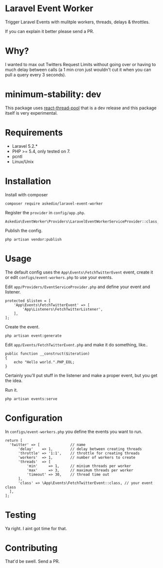 # Laravel Event Worker
Trigger Laravel Events with mulitple workers, threads, delays & throttles.

If you can explain it better please send a PR.

# Why?
I wanted to max out Twitters Request Limits without going over or having to much delay between calls (a 1 min cron just wouldn't cut it when you can pull a query every 3 seconds).


# minimum-stability: dev
This package uses [react-thread-pool](https://github.com/RogerWaters/react-thread-pool) that is a dev release and this package itself is very experimental.

# Requirements
* Laravel 5.2.*
* PHP >= 5.4, only tested on 7.
* pcntl
* Linux/Unix

# Installation
Install with composer
~~~
composer require askedio/laravel-event-worker
~~~

Register the `provider` in `config/app.php`.
~~~
Askedio\EventWorker\Providers\LaravelEventWorkerServiceProvider::class,
~~~

Publish the config.
~~~
php artisan vendor:publish
~~~


# Usage
The default config uses the `App\Events\FetchTwitterEvent` event, create it or edit `configs/event-workers.php` to use your events.

Edit `app/Providers/EventServiceProvider.php` and define your event and listener.
~~~
protected $listen = [
    'App\Events\FetchTwitterEvent' => [
        'App\Listeners\FetchTwitterListener',
    ],
];
~~~

Create the event.
~~~
php artisan event:generate
~~~

Edit `app/Events/FetchTwitterEvent.php` and make it do something, like..
~~~
public function __construct($iteration)
{
    echo "Hello world.".PHP_EOL;
}
~~~
Certainly you'll put stuff in the listener and make a proper event, but you get the idea.


Run it.
~~~
php artisan events:serve
~~~

# Configuration
In `configs/event-workers.php` you define the events you want to run.

~~~
return [
  'twitter' => [              // name
      'delay'    => 1,        // delay between creating threads
      'throttle' => '1:1',    // throttle for creating threads
      'workers'  => 1,        // number of workers to create
      'threads'  => [
          'min'     => 1,     // minium threads per worker
          'max'     => 3,     // maximum threads per worker
          'timeout' => 30,    // thread time out
      ],
      'class' => \App\Events\FetchTwitterEvent::class, // your event class
  ],
];
~~~

# Testing
Ya right. I aint got time for that.

# Contributing
That'd be swell. Send a PR.